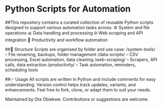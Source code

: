 # Python Scripts for Automation

##This repository contains a curated collection of reusable Python scripts designed to support various automation tasks across:
    ⚙️ System and file operations
    📊 Data handling and processing
    🌐 Web scraping and API integration
    🧠 Productivity and workflow automation

##🔖 Structure
Scripts are organised by folder and use case:
    /system-tools/ – File renaming, backups, folder management
    /data-scripts/ – CSV processing, Excel automation, data cleaning
    /web-scraping/ – Scrapers, API calls, data extraction
    /productivity/ – Task automation, reminders, scheduling tools

##✅ Usage
    All scripts are written in Python and include comments for easy understanding.
    Version control helps track updates, variants, and enhancements.
    Feel free to fork, clone, or adapt them to suit your needs.

Maintained by Ota Obiekwe. Contributions or suggestions are welcome.
